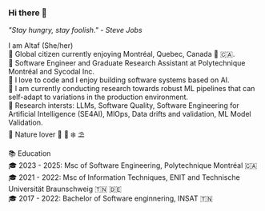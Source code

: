 ### Hi there 👋
<p style="align:center;"><i>"Stay hungry, stay foolish." - Steve Jobs</i></p>

I am Altaf (She/her) <br>
📍 Global citizen currently enjoying Montréal, Quebec, Canada 🏴󠁣󠁡󠁱󠁣󠁿 🇨🇦. <br>
🏢 Software Engineer and Graduate Research Assistant at Polytechnique Montréal and Sycodal Inc.<br>
💙 I love to code and I enjoy building software systems based on AI.<br>
🤖 I am currently conducting research towards robust ML pipelines that can self-adapt to variations in the production environment.<br>
🔭 Research intersts: LLMs, Software Quality, Software Engineering for Artificial Intelligence (SE4AI), MlOps, Data drifts and validation, ML Model Validation.<br>
💚 Nature lover 🍂 🌲 ❄️ ⛱️ <br>


📚 Education<br>
🎓 2023 - 2025: Msc of Software Engineering, Polytechnique Montréal 🇨🇦<br>
🎓 2021 - 2022: Msc of Information Techniques, ENIT and Technische Universität Braunschweig 🇹🇳 🇩🇪 <br>
🎓 2017 - 2022: Bachelor of Software enginnering, INSAT 🇹🇳


